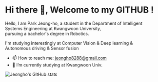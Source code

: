 # Hi there 👋, Welcome to my GITHUB !

Hello, I am Park Jeong-ho, a student in the Department of Intelligent Systems Engineering at Kwangwoon University,  
pursuing a bachelor's degree in Robotics.  
  
I'm studying  interestingly at Computer Vision & Deep learning & Autonomous driving & Sensor fusion  

- 📫 How to reach me: jeongho8288@gmail.com
- 🔭 I’m currently studying at Kwangwoon Univ.

![Jeongho's GitHub stats](https://github-readme-stats.vercel.app/api?username=jeongho8288&show_icons=true&theme=radical)
<!--
- 🌱 I’m currently learning ...
- 👯 I’m looking to collaborate on ...
- 🤔 I’m looking for help with studying major research
- 💬 Ask me about ...
- 😄 Pronouns: ...
- ⚡ Fun fact: ...
-->

